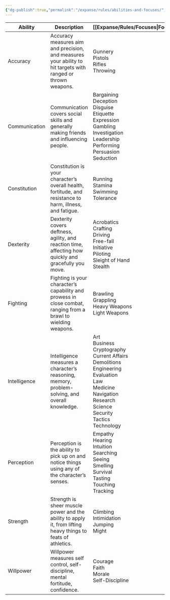 ```yaml
---
{"dg-publish":true,"permalink":"/expanse/rules/abilities-and-focuses/","tags":["gardenEntry"]}
---
```



| Ability       | Description                                                                                                    | [[Expanse/Rules/Focuses\|Focuses]]                                                                                                                                                                                 |
| ------------- | -------------------------------------------------------------------------------------------------------------- | ------------------------------------------------------------------------------------------------------------------------------------------------------------------------------------------- |
| Accuracy      | Accuracy measures aim and precision, and measures your ability to hit targets with ranged or thrown weapons.   | Gunnery<br>Pistols<br>Rifles<br>Throwing                                                                                                                                                    |
| Communication | Communication covers social skills and generally making friends and influencing people.                        | Bargaining<br>Deception<br>Disguise<br>Etiquette<br>Expression<br>Gambling<br>Investigation<br>Leadership<br>Performing<br>Persuasion<br>Seduction                                          |
| Constitution  | Constitution is your character’s overall health, fortitude, and resistance to harm, illness, and fatigue.      | Running<br>Stamina<br>Swimming<br>Tolerance                                                                                                                                                 |
| Dexterity     | Dexterity covers deftness, agility, and reaction time, affecting how quickly and gracefully you move.          | Acrobatics<br>Crafting<br>Driving<br>Free-fall<br>Initiative<br>Piloting<br>Sleight of Hand<br>Stealth                                                                                      |
| Fighting      | Fighting is your character’s capability and prowess in close combat, ranging from a brawl to wielding weapons. | Brawling<br>Grappling<br>Heavy Weapons<br>Light Weapons                                                                                                                                     |
| Intelligence  | Intelligence measures a character’s reasoning, memory, problem-solving, and overall knowledge.                 | Art<br>Business<br>Cryptography<br>Current Affairs<br>Demolitions<br>Engineering<br>Evaluation<br>Law<br>Medicine<br>Navigation<br>Research<br>Science<br>Security<br>Tactics<br>Technology |
| Perception    | Perception is the ability to pick up on and notice things using any of the character’s senses.                 | Empathy<br>Hearing<br>Intuition<br>Searching<br>Seeing<br>Smelling<br>Survival<br>Tasting<br>Touching<br>Tracking                                                                           |
| Strength      | Strength is sheer muscle power and the ability to apply it, from lifting heavy things to feats of athletics.   | Climbing<br>Intimidation<br>Jumping<br>Might                                                                                                                                                |
| Willpower     | Willpower measures self control, self-discipline, mental fortitude, confidence.                                | Courage<br>Faith<br>Morale<br>Self-Discipline                                                                                                                                               |

